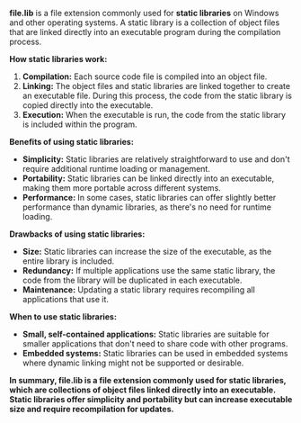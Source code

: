 **file.lib** is a file extension commonly used for **static libraries** on Windows and other operating systems. A static library is a collection of object files that are linked directly into an executable program during the compilation process.

**How static libraries work:**

1. **Compilation:** Each source code file is compiled into an object file.
2. **Linking:** The object files and static libraries are linked together to create an executable file. During this process, the code from the static library is copied directly into the executable.
3. **Execution:** When the executable is run, the code from the static library is included within the program.

**Benefits of using static libraries:**

- **Simplicity:** Static libraries are relatively straightforward to use and don't require additional runtime loading or management.
- **Portability:** Static libraries can be linked directly into an executable, making them more portable across different systems.
- **Performance:** In some cases, static libraries can offer slightly better performance than dynamic libraries, as there's no need for runtime loading.

**Drawbacks of using static libraries:**

- **Size:** Static libraries can increase the size of the executable, as the entire library is included.
- **Redundancy:** If multiple applications use the same static library, the code from the library will be duplicated in each executable.
- **Maintenance:** Updating a static library requires recompiling all applications that use it.

**When to use static libraries:**

- **Small, self-contained applications:** Static libraries are suitable for smaller applications that don't need to share code with other programs.
- **Embedded systems:** Static libraries can be used in embedded systems where dynamic linking might not be supported or desirable.

**In summary, file.lib is a file extension commonly used for static libraries, which are collections of object files linked directly into an executable. Static libraries offer simplicity and portability but can increase executable size and require recompilation for updates.**